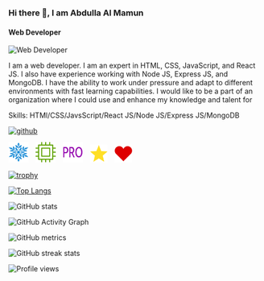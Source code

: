 ### Hi there 👋, I am Abdulla Al Mamun
#### Web Developer
![Web Developer](https://media-exp1.licdn.com/dms/image/C4D16AQF3F27MxiQe5Q/profile-displaybackgroundimage-shrink_350_1400/0/1657202069884?e=1666828800&v=beta&t=Yx2gCNxqVwptGCOSQeR6xdAORvGLWwaDuFgOd7gaJtM)

I am a web developer. I am an expert in HTML, CSS, JavaScript, and React JS. I also have experience working with Node JS, Express JS, and MongoDB. I have the ability to work under pressure and adapt to different environments with fast learning capabilities. I would like to be a part of an organization where I could use and enhance my knowledge and talent for

Skills: HTMl/CSS/JavsScript/React JS/Node JS/Express JS/MongoDB



[<img src='https://cdn.jsdelivr.net/npm/simple-icons@3.0.1/icons/github.svg' alt='github' height='40'>](https://github.com/AbdMamun1999)  

<a href='https://archiveprogram.github.com/'><img src='https://raw.githubusercontent.com/acervenky/animated-github-badges/master/assets/acbadge.gif' width='40' height='40'></a> <a href='https://docs.github.com/en/developers'><img src='https://raw.githubusercontent.com/acervenky/animated-github-badges/master/assets/devbadge.gif' width='40' height='40'></a> <a href='https://github.com/pricing'><img src='https://raw.githubusercontent.com/acervenky/animated-github-badges/master/assets/pro.gif' width='40' height='40'></a> <a href='https://stars.github.com/'><img src='https://raw.githubusercontent.com/acervenky/animated-github-badges/master/assets/starbadge.gif' width='35' height='35'></a> <a href='https://docs.github.com/en/github/supporting-the-open-source-community-with-github-sponsors'><img src='https://raw.githubusercontent.com/acervenky/animated-github-badges/master/assets/sponsorbadge.gif' width='35' height='35'></a> 

[![trophy](https://github-profile-trophy.vercel.app/?username=AbdMamun1999)](https://github.com/ryo-ma/github-profile-trophy)

[![Top Langs](https://github-readme-stats.vercel.app/api/top-langs/?username=AbdMamun1999)](https://github.com/anuraghazra/github-readme-stats)

![GitHub stats](https://github-readme-stats.vercel.app/api?username=AbdMamun1999&show_icons=true&count_private=true)  

![GitHub Activity Graph](https://activity-graph.herokuapp.com/graph?username=AbdMamun1999)  

![GitHub metrics](https://metrics.lecoq.io/AbdMamun1999)  

![GitHub streak stats](https://github-readme-streak-stats.herokuapp.com/?user=AbdMamun1999)  

![Profile views](https://gpvc.arturio.dev/AbdMamun1999)  
